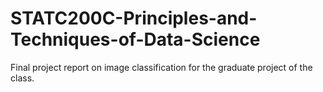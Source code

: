 # STATC200C-Principles-and-Techniques-of-Data-Science
Final project report on image classification for the graduate project of the class.
